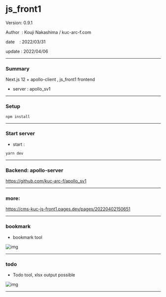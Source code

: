 ﻿# js_front1

 Version: 0.9.1

 Author  : Kouji Nakashima / kuc-arc-f.com

 date    : 2022/03/31

 update  : 2022/04/06

***
### Summary

Next.js 12 + apollo-client , js_front1 frontend

* server : apollo_sv1

***
### Setup

```
npm install
```

***
### Start server
* start :

```
yarn dev
```
***
### Backend: apollo-server

https://github.com/kuc-arc-f/apollo_sv1

***
### more:

https://cms-kuc-js-front1.pages.dev/pages/20220402150651

***
### bookmark

* bookmark tool

![img](https://img-static-kuc.netlify.app/img/js-front1/ss-bm-0402a2.png)

***
### todo

* Todo tool, xlsx output possible

![img](https://img-static-kuc.netlify.app/img/js-front1/todo/ss-todo-2list.png)

***


